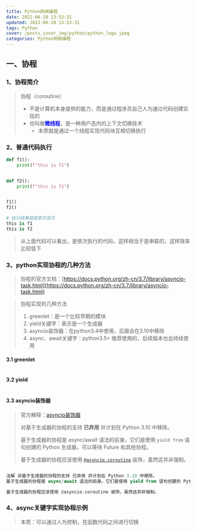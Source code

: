 ```yaml
---
title: Python网络编程
date: 2022-06-28 13:53:31
updated: 2022-06-28 13:53:31
tags: Python
cover: /posts_cover_img/python/python_logo.jpeg
categories: Python网络编程
---
```


## 一、协程

### 1、协程简介

> 协程（coroutine）
>
> - 不是计算机本身提供的能力，而是通过程序员自己人为通过代码创建实现的
> - 也叫做<font style="color:blue;font-weight:700">微线程</font>，是一种用户态内的上下文切换技术
>     - 本质就是通过一个线程实现代码块互相切换执行

### 2、普通代码执行

```python
def f1():
    print(f"this is f1")


def f2():
    print(f"this is f2")


f1()
f2()

# 执行结果就是依次显示
this is f1
this is f2
```

> 从上面代码可以看出，是依次执行的代码，这样相当于是串联的，这样效率比较低下

### 3、python实现协程的几种方法

> 协程的官方文档：[https://docs.python.org/zh-cn/3.7/library/asyncio-task.html](https://docs.python.org/zh-cn/3.7/library/asyncio-task.html)

> 协程实现的几种方法
>
> 1. greenlet：是一个比较早期的模块
> 2. yield关键字：表示是一个生成器
> 3. asyncio装饰器：在python3.4中使用，后面会在3.10中移除
> 4. async、await关键字：python3.5+ 推荐使用的，后续版本也会持续使用

#### 3.1 greenlet

```python
```



#### 3.2 yield

```python
```



#### 3.3 asyncio装饰器

>
> 官方解释：[asyncio装饰器](https://docs.python.org/zh-cn/3.7/library/asyncio-task.html#generator-based-coroutines)
>
> 对基于生成器的协程的支持 **已弃用** 并计划在 Python 3.10 中移除。
>
> 基于生成器的协程是 async/await 语法的前身。它们是使用 `yield from` 语句创建的 Python 生成器，可以等待 Future 和其他协程。
>
> 基于生成器的协程应该使用 [`@asyncio.coroutine`](https://docs.python.org/zh-cn/3.7/library/asyncio-task.html#asyncio.coroutine) 装饰，虽然这并非强制。

```python

注解 对基于生成器的协程的支持 已弃用 并计划在 Python 3.10 中移除。
基于生成器的协程是 async/await 语法的前身。它们是使用 yield from 语句创建的 Python 生成器，可以等待 Future 和其他协程。

基于生成器的协程应该使用 @asyncio.coroutine 装饰，虽然这并非强制。


```



### 4、async关键字实现协程示例

> 本质：可以通过人为控制，在函数代码之间进行切换

> 
